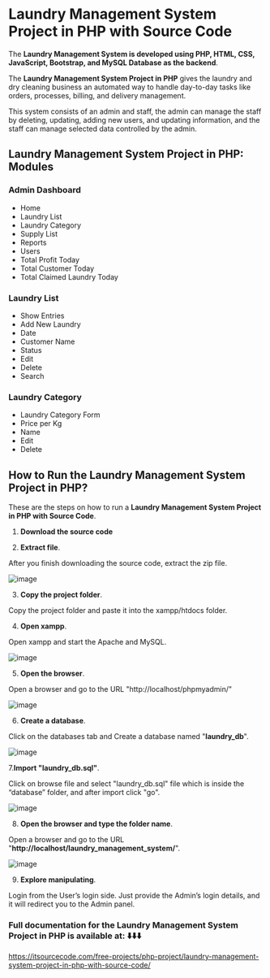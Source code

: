 # Laundry Management System Project in PHP with Source Code

The **Laundry Management System is developed using PHP, HTML, CSS, JavaScript, Bootstrap, and MySQL Database as the backend**.

The **Laundry Management System Project in PHP** gives the laundry and dry cleaning business an automated way to handle day-to-day tasks like orders, processes, billing, and delivery management.

This system consists of an admin and staff, the admin can manage the staff by deleting, updating, adding new users, and updating information, and the staff can manage selected data controlled by the admin.

## Laundry Management System Project in PHP: Modules

### Admin Dashboard

* Home
* Laundry List
* Laundry Category
* Supply List
* Reports
* Users
* Total Profit Today
* Total Customer Today
* Total Claimed Laundry Today

### Laundry List

* Show Entries
* Add New Laundry
* Date
* Customer Name
* Status
* Edit
* Delete
* Search

### Laundry Category

* Laundry Category Form
* Price per Kg
* Name
* Edit
* Delete

## How to Run the Laundry Management System Project in PHP?

These are the steps on how to run a **Laundry Management System Project in PHP with Source Code**.

1. **Download the source code**

2. **Extract file**.

After you finish downloading the source code, extract the zip file.

![image](https://github.com/user-attachments/assets/e085839e-2359-412e-b1f4-171d6c8f680c)

3. **Copy the project folder**.

Copy the project folder and paste it into the xampp/htdocs folder.

4. **Open xampp**.

Open xampp and start the Apache and MySQL.

![image](https://github.com/user-attachments/assets/c5bfb57f-f3fa-4a84-85e1-84f5da70c9ec)

5. **Open the browser**.

Open a browser and go to the URL "http://localhost/phpmyadmin/"

![image](https://github.com/user-attachments/assets/00ce9e48-9e6d-4397-93d8-df0f29c01a58)


6. **Create a database**.

Click on the databases tab and Create a database named "**laundry_db**".

![image](https://github.com/user-attachments/assets/1de4d7e7-f294-4f2b-a901-6009b06008e3)

7.**Import "laundry_db.sql"**.

Click on browse file and select "laundry_db.sql" file which is inside the “database” folder, and after import click "go".

![image](https://github.com/user-attachments/assets/33dd4de0-0681-4f16-9348-be96800f8c03)

8. **Open the browser and type the folder name**.

Open a browser and go to the URL "**http://localhost/laundry_management_system/**".

![image](https://github.com/user-attachments/assets/63e715cb-93c6-4992-b198-ecaa31085098)

9. **Explore manipulating**.

Login from the User’s login side. Just provide the Admin’s login details, and it will redirect you to the Admin panel.

### Full documentation for the Laundry Management System Project in PHP  is available at: ⬇️⬇️⬇️

https://itsourcecode.com/free-projects/php-project/laundry-management-system-project-in-php-with-source-code/




